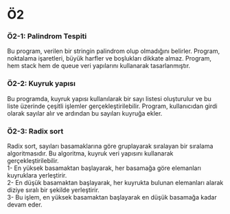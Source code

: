 ﻿
# Ö2

<h3>Ö2-1: Palindrom Tespiti</h3>
Bu program, verilen bir stringin palindrom olup olmadığını belirler. Program, noktalama işaretleri, büyük harfler ve boşlukları dikkate almaz. Program, hem stack hem de queue veri yapılarını kullanarak tasarlanmıştır. </br>

<h3>Ö2-2: Kuyruk yapısı</h3>
Bu programda, kuyruk yapısı kullanılarak bir sayı listesi oluşturulur ve bu liste üzerinde çeşitli işlemler gerçekleştirilebilir. Program, kullanıcıdan girdi olarak sayılar alır ve ardından bu sayıları kuyruğa ekler. </br>

<h3>Ö2-3: Radix sort</h3>
Radix sort, sayıları basamaklarına göre gruplayarak sıralayan bir sıralama algoritmasıdır. Bu algoritma, kuyruk veri yapısını kullanarak gerçekleştirilebilir.</br>
1- En yüksek basamaktan başlayarak, her basamağa göre elemanları kuyruklara yerleştirir.</br>
2- En düşük basamaktan başlayarak, her kuyrukta bulunan elemanları alarak diziye sıralı bir şekilde yerleştirir.</br>
3- Bu işlem, en yüksek basamaktan başlayarak en düşük basamağa kadar devam eder.</br>



